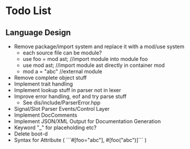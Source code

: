 # Todo List

## Language Design

* Remove package/import system and replace it with a mod/use system
	* each source file can be module?
	* use foo = mod ast; //import module into module foo
	* use mod ast; 		 //import module ast directly in container mod
	* mod a = "abc"		 //external module
* Remove complete object stuff
* Implement trait handling
* Implement lookup stuff in parser not in lexer
* Improve error handling, eof and try parse stuff
	- See dis/include/ParserError.hpp
* Signal/Slot Parser Events/Control Layer
* Implement DocComments
* Implement JSON/XML Output for Documentation Generation
* Keyword "_" for placeholding etc?
* Delete boot-d
* Syntax for Attribute ( ´´´#[foo="abc"], #[foo("abc")]´´´ )

